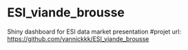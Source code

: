 # ESI_viande_brousse
Shiny dashboard for ESI data market presentation
#projet url:
https://github.com/yannickkk/ESI_viande_brousse
